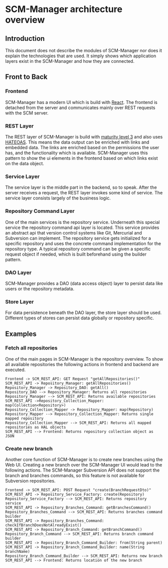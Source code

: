 # SCM-Manager architecture overview

## Introduction
This document does not describe the modules of SCM-Manager nor does it explain the technologies that are used.
It simply shows which application layers exist in the SCM-Manager and how they are connected.

## Front to Back
### Frontend
SCM-Manager has a modern UI which is build with [React](https://github.com/facebook/react). 
The frontend is detached from the server and communicates mainly over REST requests with the SCM server.

### REST Layer
The REST layer of SCM-Manager is build with [maturity level 3](https://blog.restcase.com/4-maturity-levels-of-rest-api-design/) 
and also uses [HATEOAS](https://en.wikipedia.org/wiki/HATEOAS). This means the data output can be enriched with links and embedded data.
The links are enriched based on the permissions the user has, and the functionality which is available.
SCM-Manager uses this pattern to show the ui elements in the frontend based on which links exist on the data object.

### Service Layer
The service layer is the middle part in the backend, so to speak. 
After the server receives a request, the REST layer invokes some kind of service. 
The service layer consists largely of the business logic.

### Repository Command Layer
One of the main services is the repository service. Underneath this special service the repository command api layer is located. 
This service provides an abstract api that version control systems like Git, Mercurial and Subversion can implement.
The repository service gets initialized for a specific repository and uses the concrete command implementation for the repository type.
A typical repository command can be given a specific request object if needed, which is built beforehand using the builder pattern.

### DAO Layer
SCM-Manager provides a DAO (data access object) layer to persist data like users or the repository metadata.

### Store Layer
For data persistence beneath the DAO layer, the store layer should be used. 
Different types of stores can persist data globally or repository specific.

## Examples
### Fetch all repositories
One of the main pages in SCM-Manager is the repository overview. 
To show all available repositories the following actions in frontend and backend are executed.

```uml
Frontend -> SCM_REST_API: GET Request "getAllRepositories()"
SCM_REST_API -> Repository_Manager: getAllRepositories()
Repository_Manager -> Repository_DAO: getAll()
Repository_DAO --> Repository_Manager: Returns all repositories
Repository_Manager --> SCM_REST_API: Returns available repositories
SCM_REST_API ->Repository_Collection_Mapper: map(Collection<Repository>)
Repository_Collection_Mapper -> Repository_Mapper: map(Repository)
Repository_Mapper --> Repository_Collection_Mapper: Returns single mapped repository
Repository_Collection_Mapper --> SCM_REST_API: Returns all mapped repositories as HAL objects
SCM_REST_API --> Frontend: Returns repository collection object as JSON
```

### Create new branch
Another core function of SCM-Manager is to create new branches using the Web UI. 
Creating a new branch over the SCM-Manager UI would lead to the following actions.
The SCM-Manager Subversion API does not support the branch and branches commands, so this feature is not available for Subversion repositories. 

```uml
Frontend -> SCM_REST_API: POST Request "create(BranchRequestDto)"
SCM_REST_API -> Repository_Service_Factory: create(Repository)
Repository_Service_Factory --> SCM_REST_API: Returns repository service
SCM_REST_API -> Repository_Branches_Command: getBranchesCommand()
Repository_Branches_Command --> SCM_REST_API: Returns branches command builder
SCM_REST_API -> Repository_Branches_Command: checkIfBranchDoesNotAlreadyExist()
SCM_REST_API -> Repository_Branch_Command: getBranchCommand()
Repository_Branch_Command --> SCM_REST_API: Returns branch command builder
SCM_REST_API -> Repository_Branch_Command_Builder: from(String parent)
SCM_REST_API -> Repository_Branch_Command_Builder: name(String branchName)
Repository_Branch_Command_Builder --> SCM_REST_API: Returns new branch
SCM_REST_API --> Frontend: Returns location of the new branch
```
